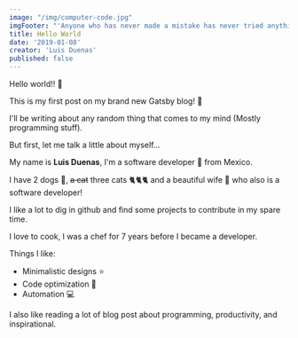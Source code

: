 ```yaml
---
image: "/img/computer-code.jpg"
imgFooter: "'Anyone who has never made a mistake has never tried anything new.' - Albert Einstein"
title: Hello World
date: '2019-01-08'
creator: 'Luis Duenas'
published: false
---
```



Hello world!! :raised_hands: 

This is my first post on my brand new Gatsby blog! :purple_heart:

I'll be writing about any random thing that comes to my mind (Mostly programming stuff).

But first, let me talk a little about myself...

My name is **Luis Duenas**, I'm a software developer :muscle: from Mexico.

I have 2 dogs :dog:, ~~a cat~~ three cats :cat2::cat2::cat2: and a beautiful wife :couple_with_heart: who also is a software developer!

I like a lot to dig in github and find some projects to contribute in my spare time.

I love to cook, I was a chef for 7 years before I became a developer.


Things I like:
- Minimalistic designs :star:
- Code optimization :rocket:
- Automation :computer:

I also like reading a lot of blog post about programming, productivity, and inspirational.


